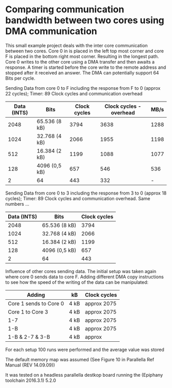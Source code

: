 # Comparing communication bandwidth  between two cores using DMA communication

This small example project deals with the inter core communication between two cores. Core 0 in is placed in the left top most corner and core F is placed in the bottom right most corner. Resulting in the longest path. Core 0 writes to the other core using a DMA transfer and then awaits a response. A timer is started before the core write to the remote address and stopped after it received an answer. The DMA can potentially support 64 Bits per cycle.

Sending Data from core 0 to F including the response from F to 0 (approx 22 cycles); Timer: 89 Clock cycles and communication overhead

| Data (INTS)	| Bits			| Clock cycles	| Clock cycles -overhead | MB/s  |
| ----------- | --------- | ------------- | ---------------------- | ----- |
| 2048    | 65.536 (8 kB) | 3794          | 3638  | 1288  |
| 1024		| 32.768 (4 kB)	| 2066			    | 1955  | 1198  |
| 512			| 16.384 (2 kB)	| 1199			    | 1088  | 1077  |
| 128			| 4096 (0,5 kB)	| 657     			| 546   | 536   |
| 2				| 64			      | 443			      | 332   | -     |


Sending Data from core 0 to 3 including the response from 3 to 0 (approx 18 cycles); Timer: 89 Clock cycles and communication overhead. Same numbers ...

| Data (INTS)	| Bits			| Clock cycles	|
| ----------- | --------- | ------------- |
| 2048    | 65.536 (8 kB) | 3794          |
| 1024		| 32.768 (4 kB)	| 2066			    |
| 512			| 16.384 (2 kB)	| 1199			    |
| 128			| 4096 (0,5 kB)	| 657     			|
| 2				| 64			      | 443			      |

Influence of other cores sending data. The initial setup was taken again where core 0 sends data to core F. Adding different DMA copy instructions to see how the speed of the writing of the data can be manipulated:

| Adding				        | kB		  	| Clock cycles |
| --------------------- | --------- | -------------|
| Core 1 sends to Core 0| 4 kB			| approx 2075	 |
| Core 1 to Core 3		  | 4 kB			| approx 2075	 |
| 1-7					          | 4 kB			| approx 2075	 |
| 1-B					          | 4 kB			| approx 2075	 |
| 1-B & 2-7 & 3-B       | 4 kB      | approx    |


For each setup 100 runs were performed and the average value was stored

The default memory map was assumed (See Figure 10 in Parallella Ref Manual (REV 14.09.09))

It was tested on a headless parallella destkop board running the (Epiphany toolchain 2016.3.1) 5.2.0

